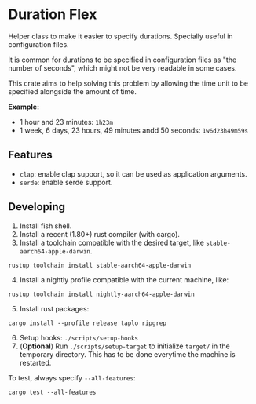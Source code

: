 # Duration Flex

Helper class to make it easier to specify durations. Specially useful in configuration files.

It is common for durations to be specified in configuration files as "the number of seconds", which might not be very readable in some cases.

This crate aims to help solving this problem by allowing the time unit to be specified alongside the amount of time.

**Example:**
- 1 hour and 23 minutes: `1h23m`
- 1 week, 6 days, 23 hours, 49 minutes andd 50 seconds: `1w6d23h49m59s`

## Features
- `clap`: enable clap support, so it can be used as application arguments.
- `serde`: enable serde support.

## Developing

1. Install fish shell.
2. Install a recent (1.80+) rust compiler (with cargo).
3. Install a toolchain compatible with the desired target, like `stable-aarch64-apple-darwin`.
```shell
rustup toolchain install stable-aarch64-apple-darwin
```
4. Install a nightly profile compatible with the current machine, like:
```shell
rustup toolchain install nightly-aarch64-apple-darwin
```
5. Install rust packages:
```shell
cargo install --profile release taplo ripgrep
```
6. Setup hooks: `./scripts/setup-hooks`
7. (**Optional**) Run `./scripts/setup-target` to initialize `target/` in the temporary directory. This has to be done everytime the machine is restarted. 

To test, always specify `--all-features`:
```shell
cargo test --all-features
```